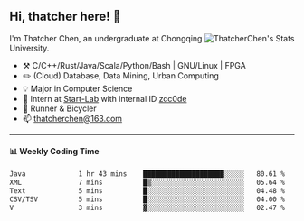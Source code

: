 ## Hi, thatcher here! :wave:

<img align="right" src="https://github-readme-stats.vercel.app/api?username=thatcherchen&title_color=333&text_color=777" alt="ThatcherChen's Stats" >

I'm Thatcher Chen, an undergraduate at Chongqing University.

- :hammer_and_pick:  C/C++/Rust/Java/Scala/Python/Bash | GNU/Linux | FPGA
- :pencil2:  (Cloud) Database, Data Mining, Urban Computing
- :bulb:   Major in Computer Science
- :telescope:  Intern at [Start-Lab](https://github.com/Spatio-Temporal-Lab) with internal ID [zcc0de](https://github.com/zcc0de)
- :seedling:  Runner & Bicycler
- :mailbox: thatcherchen@163.com

---

#### :bar_chart: Weekly Coding Time

<!--START_SECTION:waka-->

```txt
Java             1 hr 43 mins    ████████████████████░░░░░   80.61 %
XML              7 mins          █▒░░░░░░░░░░░░░░░░░░░░░░░   05.64 %
Text             5 mins          █░░░░░░░░░░░░░░░░░░░░░░░░   04.48 %
CSV/TSV          5 mins          █░░░░░░░░░░░░░░░░░░░░░░░░   04.00 %
V                3 mins          ▓░░░░░░░░░░░░░░░░░░░░░░░░   02.47 %
```

<!--END_SECTION:waka-->
